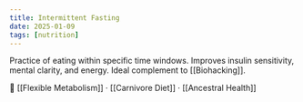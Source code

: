 ```yaml
---
title: Intermittent Fasting
date: 2025-01-09
tags: [nutrition]
---
```


Practice of eating within specific time windows. Improves insulin sensitivity, mental clarity, and energy. Ideal complement to [[Biohacking]].

📎 [[Flexible Metabolism]] · [[Carnivore Diet]] · [[Ancestral Health]]
